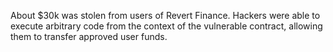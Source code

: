 About $30k was stolen from users of Revert Finance. Hackers were able to execute arbitrary code from the context of the vulnerable contract, allowing them to transfer approved user funds.
